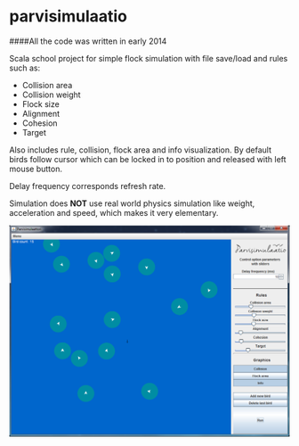 parvisimulaatio
===============
####All the code was written in early 2014

Scala school project for simple flock simulation with file save/load and rules such as:
  - Collision area
  - Collision weight
  - Flock size
  - Alignment
  - Cohesion
  - Target

Also includes rule, collision, flock area and info visualization.
By default birds follow cursor which can be locked in to position and released with left mouse button.

Delay frequency corresponds refresh rate.

Simulation does **NOT** use real world physics simulation like weight, acceleration and speed, which makes it very elementary.

![Alt text](/sc.PNG?raw=true "screenshot")
